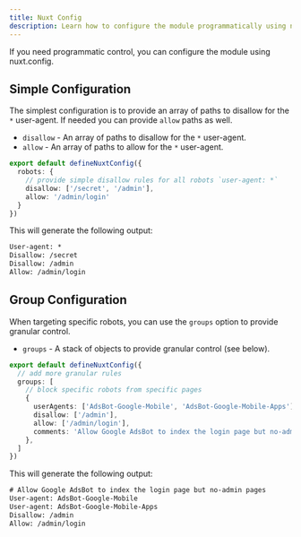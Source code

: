 ```yaml
---
title: Nuxt Config
description: Learn how to configure the module programmatically using nuxt.config.
---
```


If you need programmatic control, you can configure the module using nuxt.config.

## Simple Configuration

The simplest configuration is to provide an array of paths to disallow for the `*` user-agent. If needed you can
provide `allow` paths as well.

- `disallow` - An array of paths to disallow for the `*` user-agent.
- `allow` - An array of paths to allow for the `*` user-agent.

```ts [nuxt.config.ts]
export default defineNuxtConfig({
  robots: {
    // provide simple disallow rules for all robots `user-agent: *`
    disallow: ['/secret', '/admin'],
    allow: '/admin/login'
  }
})
```

This will generate the following output:

```txt [robots.txt]
User-agent: *
Disallow: /secret
Disallow: /admin
Allow: /admin/login
```

## Group Configuration

When targeting specific robots, you can use the `groups` option to provide granular control.

- `groups` - A stack of objects to provide granular control (see below).

```ts [nuxt.config.ts]
export default defineNuxtConfig({
  // add more granular rules
  groups: [
    // block specific robots from specific pages
    {
      userAgents: ['AdsBot-Google-Mobile', 'AdsBot-Google-Mobile-Apps'],
      disallow: ['/admin'],
      allow: ['/admin/login'],
      comments: 'Allow Google AdsBot to index the login page but no-admin pages'
    },
  ]
})
```

This will generate the following output:

```txt [robots.txt]
# Allow Google AdsBot to index the login page but no-admin pages
User-agent: AdsBot-Google-Mobile
User-agent: AdsBot-Google-Mobile-Apps
Disallow: /admin
Allow: /admin/login
```
